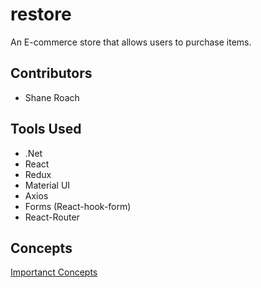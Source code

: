 # restore

 An E-commerce store that allows users to purchase items.

## Contributors

- Shane Roach

## Tools Used

- .Net
- React
- Redux
- Material UI
- Axios
- Forms (React-hook-form)
- React-Router


## Concepts

[Importanct Concepts](./notes/concepts.md)
